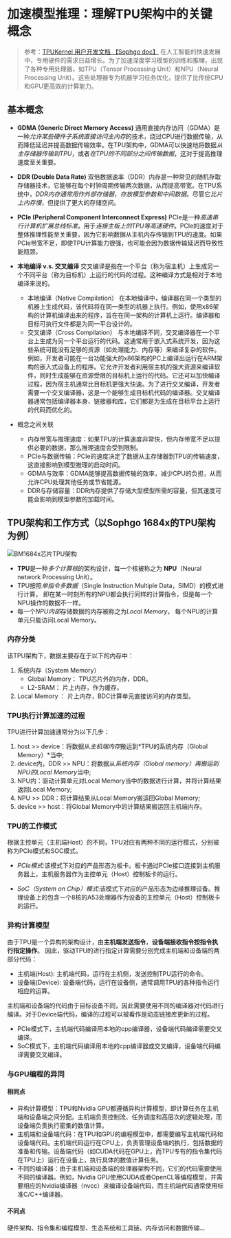 # 加速模型推理：理解TPU架构中的关键概念

> 参考：[TPUKernel 用户开发文档 【Sophgo doc】](https://doc.sophgo.com/sdk-docs/v23.05.01/docs_latest_release/docs/tpu_kernel/reference/html/index.html)
在人工智能的快速发展中，专用硬件的需求日益增长。为了加速深度学习模型的训练和推理，出现了各种专用处理器，如TPU（Tensor Processing Unit）和NPU（Neural Processing Unit）。这些处理器专为机器学习任务优化，提供了比传统CPU和GPU更高效的计算能力。

## 基本概念

- **GDMA (Generic Direct Memory Access)**
通用直接内存访问（GDMA）是一种*允许某些硬件子系统直接访问主内存*的技术，绕过CPU进行数据传输，从而降低延迟并提高数据传输效率。在TPU架构中，GDMA可以快速地将数据*从主存储器传输到TPU*，或者*在TPU的不同部分之间传输数据*，这对于提高推理速度至关重要。

- **DDR (Double Data Rate)**
双倍数据速率（DDR）内存是一种常见的随机存取存储器技术，它能够在每个时钟周期传输两次数据，从而提高带宽。在TPU系统中，*DDR内存通常用作外部存储器*，*存放模型参数和中间数据*。尽管它*比片上内存慢*，但提供了更大的存储空间。

- **PCIe (Peripheral Component Interconnect Express)**
PCIe是一种*高速串行计算机扩展总线标准*，用于*连接主板上的TPU等高速硬件*。PCIe的速度对于整体推理性能至关重要，因为它影响数据从主机内存传输到TPU的速度。如果PCIe带宽不足，即使TPU计算能力很强，也可能会因为数据传输延迟而导致性能瓶颈。

- **本地编译 v.s. 交叉编译**
交叉编译是指在一个平台（称为宿主机）上生成另一个不同平台（称为目标机）上运行的代码的过程。这种编译方式是相对于本地编译来说的。
    - 本地编译（Native Compilation）
    在本地编译中，编译器在同一个类型的机器上生成代码，该代码将在同一类型的机器上执行。例如，使用x86架构的计算机编译出来的程序，旨在在同一架构的计算机上运行。编译器和目标可执行文件都是为同一平台设计的。
    - 交叉编译（Cross Compilation）
    与本地编译不同，交叉编译器在一个平台上生成为另一个平台运行的代码。这通常用于嵌入式系统开发，因为这些系统可能没有足够的资源（如处理能力、内存等）来编译复杂的软件。例如，开发者可能在一台功能强大的x86架构的PC上编译出运行在ARM架构的嵌入式设备上的程序。它允许开发者利用宿主机的强大资源来编译软件，同时生成能够在资源受限的目标机上运行的代码。它还可以加快编译过程，因为宿主机通常比目标机更强大快速。为了进行交叉编译，开发者需要一个交叉编译器，这是一个能够生成目标机代码的编译器。交叉编译器通常包括编译器本身、链接器和库，它们都是为生成在目标平台上运行的代码而优化的。


- 概念之间关联
    - 内存带宽与推理速度：如果TPU的计算速度非常快，但内存带宽不足以提供必要的数据，那么推理速度会受到限制。
    - PCIe与数据传输：PCIe的速度决定了数据从主存储器到TPU的传输速度，这直接影响到模型推理的启动时间。
    - GDMA与效率：GDMA能够提高数据传输的效率，减少CPU的负担，从而允许CPU处理其他任务或节省能源。
    - DDR与存储容量：DDR内存提供了存储大型模型所需的容量，但其速度可能会影响到模型参数的加载时间。

## TPU架构和工作方式（以Sophgo 1684x的TPU架构为例）

![BM1684x芯片TPU架构](assets/image.png)

- **TPU**是一种*多个计算核*的架构设计，每一个核被称之为 **NPU**（Neural network Processing Unit）。
- TPU按照*单指令多数据*（Single Instruction Multiple Data，SIMD）的模式进行计算， 即在某一时刻所有的NPU都会执行同样的计算指令，但是每一个NPU操作的数据不一样。
- 每一个*NPU内部*存储数据的内存被称之为*Local Memory*， 每个NPU的计算单元只能访问Local Memory。

### 内存分类
该TPU架构下，数据主要存在于以下的内存中：
1. 系统内存（System Memory）
    - Global Memory： TPU芯片外的内存，DDR。
    - L2-SRAM： 片上内存，作为缓存。
2. Local Memory ： 片上内存，BDC计算单元直接访问的内存类型。

### TPU执行计算加速的过程
TPU进行计算加速通常分为以下几步：
1. host >> device：将数据从*主机端内存*搬运到*TPU的系统内存（Global Memory）*当中;
2. device内，DDR >> NPU：将数据从*系统内存（Global memory）*再搬运到*NPU的Local Memory*当中;
3. NPU内：驱动计算单元对Local Memory当中的数据进行计算，并将计算结果返回Local Memory;
4. NPU >> DDR：将计算结果从Local Memory搬运回Global Memory;
5. device >> host：将Global Memory中的计算结果搬运回主机端内存。

### TPU的工作模式
根据主控单元（主机端Host）的不同，TPU对应有两种不同的运行模式，分别被称为PCIe模式和SOC模式。

- *PCIe模式*:该模式下对应的产品形态为板卡。板卡通过PCIe接口连接到主机服务器上，主机服务器作为主控单元（Host）控制板卡的运行。

- *SoC（System on Chip）模式*:该模式下对应的产品形态为边缘推理设备。推理设备上的包含一个8核的A53处理器作为设备的主控单元（Host）控制板卡的运行。

### 异构计算模型
由于TPU是一个异构的架构设计，由**主机端发送指令**，**设备端接收指令按指令执行指定操作**。 因此，驱动TPU的进行指定计算需要分别完成主机端和设备端的两部分代码：

- 主机端(Host): 主机端代码，运行在主机侧，发送控制TPU运行的命令。
- 设备端(Device): 设备端代码，运行在设备侧，通常调用TPU的各种指令运行相应的运算。

主机端和设备端的代码由于目标设备不同，因此需要使用不同的编译器对代码进行编译。对于Device端代码，编译的过程可以被看作是动态链接库更新的过程。
- PCIe模式下，主机端代码编译用本地的cpp编译器，设备端代码编译需要交叉编译。
- SoC模式下，主机端代码编译用本地的cpp编译器或交叉编译，设备端代码编译需要交叉编译。


### 与GPU编程的异同
#### 相同点
- 异构计算模型：TPU和Nvidia GPU都遵循异构计算模型，即计算任务在主机端和设备端之间分配。主机端负责控制流、任务调度和高层次的逻辑处理，而设备端负责执行密集的数值计算。
- 主机端和设备端代码：在TPU和GPU的编程模型中，都需要编写主机端代码和设备端代码。主机端代码运行在CPU上，负责管理设备端的执行，包括数据的准备和传输。设备端代码（如CUDA代码在GPU上，而TPU专有的指令集代码在TPU上）运行在设备上，执行具体的数值计算任务。
- 不同的编译器：由于主机端和设备端的处理器架构不同，它们的代码需要使用不同的编译器。例如，Nvidia GPU使用CUDA或者OpenCL等编程模型，并需要相应的Nvidia编译器（nvcc）来编译设备端代码，而主机端代码通常使用标准C/C++编译器。

#### 不同点
硬件架构、指令集和编程模型、生态系统和工具链、内存访问和数据传输...
